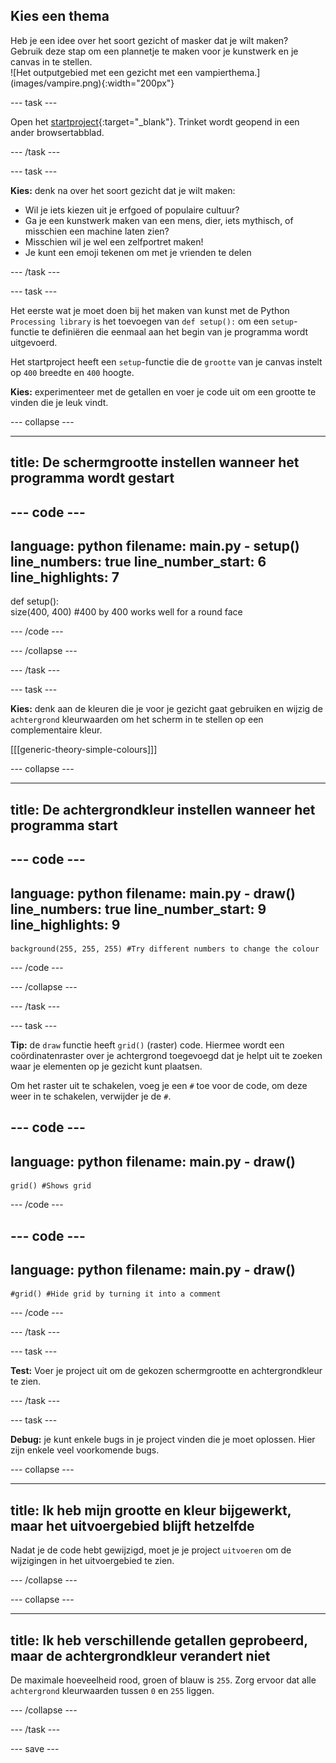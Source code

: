 ## Kies een thema

<div style="display: flex; flex-wrap: wrap">
<div style="flex-basis: 200px; flex-grow: 1; margin-right: 15px;">
Heb je een idee over het soort gezicht of masker dat je wilt maken? Gebruik deze stap om een plannetje te maken voor je kunstwerk en je canvas in te stellen.
</div>
<div>
![Het outputgebied met een gezicht met een vampierthema.](images/vampire.png){:width="200px"}
</div>
</div>

--- task ---

Open het [startproject](https://trinket.io/library/trinkets/54d15b9cdf){:target="_blank"}. Trinket wordt geopend in een ander browsertabblad.

--- /task ---

--- task ---

**Kies:** denk na over het soort gezicht dat je wilt maken:
+ Wil je iets kiezen uit je erfgoed of populaire cultuur?
+ Ga je een kunstwerk maken van een mens, dier, iets mythisch, of misschien een machine laten zien?
+ Misschien wil je wel een zelfportret maken!
+ Je kunt een emoji tekenen om met je vrienden te delen

--- /task ---

--- task ---

Het eerste wat je moet doen bij het maken van kunst met de Python `Processing library` is het toevoegen van `def setup():` om een `setup`-functie te definiëren die eenmaal aan het begin van je programma wordt uitgevoerd.

Het startproject heeft een `setup`-functie die de `grootte` van je canvas instelt op `400` breedte en `400` hoogte.

**Kies:** experimenteer met de getallen en voer je code uit om een grootte te vinden die je leuk vindt.

--- collapse ---

---
title: De schermgrootte instellen wanneer het programma wordt gestart
---

--- code ---
---
language: python filename: main.py - setup() line_numbers: true line_number_start: 6
line_highlights: 7
---
def setup():   
size(400, 400) #400 by 400 works well for a round face

--- /code ---

--- /collapse ---

--- /task ---

--- task ---

**Kies:** denk aan de kleuren die je voor je gezicht gaat gebruiken en wijzig de `achtergrond` kleurwaarden om het scherm in te stellen op een complementaire kleur.

[[[generic-theory-simple-colours]]]

--- collapse ---

---
title: De achtergrondkleur instellen wanneer het programma start
---

--- code ---
---
language: python filename: main.py - draw() line_numbers: true line_number_start: 9
line_highlights: 9
---

    background(255, 255, 255) #Try different numbers to change the colour

--- /code ---

--- /collapse ---

--- /task ---

--- task ---

**Tip:** de `draw` functie heeft `grid()` (raster) code. Hiermee wordt een coördinatenraster over je achtergrond toegevoegd dat je helpt uit te zoeken waar je elementen op je gezicht kunt plaatsen.

Om het raster uit te schakelen, voeg je een `#` toe voor de code, om deze weer in te schakelen, verwijder je de `#`.

--- code ---
---
language: python
filename: main.py - draw()
---

    grid() #Shows grid

--- /code ---

--- code ---
---
language: python
filename: main.py - draw()
---

    #grid() #Hide grid by turning it into a comment

--- /code ---

--- /task ---

--- task ---

**Test:** Voer je project uit om de gekozen schermgrootte en achtergrondkleur te zien.

--- /task ---


--- task ---

**Debug:** je kunt enkele bugs in je project vinden die je moet oplossen. Hier zijn enkele veel voorkomende bugs.

--- collapse ---

---
title: Ik heb mijn grootte en kleur bijgewerkt, maar het uitvoergebied blijft hetzelfde
---

Nadat je de code hebt gewijzigd, moet je je project `uitvoeren` om de wijzigingen in het uitvoergebied te zien.

--- /collapse ---

--- collapse ---

---
title: Ik heb verschillende getallen geprobeerd, maar de achtergrondkleur verandert niet
---

De maximale hoeveelheid rood, groen of blauw is `255`. Zorg ervoor dat alle `achtergrond` kleurwaarden tussen `0` en `255` liggen.

--- /collapse ---

--- /task ---

--- save ---
